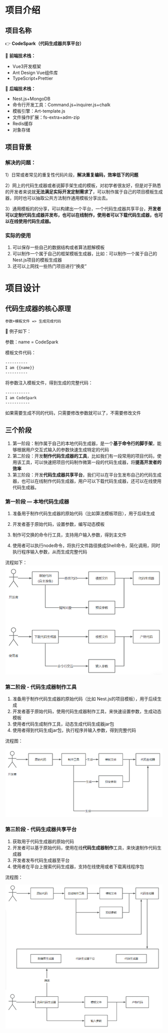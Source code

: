 # 项目介绍

## 项目名称

:point_right:  **CodeSpark（代码生成器共享平台）**

:leaves: **前端技术栈：**

- Vue3开发框架
- Ant Design Vue组件库
- TypeScript+Prettier

:seedling: **后端技术栈：**

- Nest.js+MongoDB
- 命令行开发工具：Command.js+inquirer.js+chalk
- 模板引擎：Art-template.js
- 文件操作扩展：fs-extra+adm-zip
- Redis缓存
- 对象存储

## 项目背景

### 解决的问题：

1）日常或者常见的重复性代码片段，**解决重复编码，效率低下的问题**

2）网上的代码生成器或者说脚手架生成的模板，对初学者很友好，但是对于熟悉的开发者来说就**无法满足实际开发定制需求了**，可以制作属于自己的项目模板生成器，同时也可以抽取公共方法制作通用模板分享出去。

3）通用模板的的分享，可以构建出一个平台，一个代码生成器共享平台，**开发者可以定制代码生成器并发布，也可以在线制作，使用者可以下载代码生成器，也可以在线使用代码生成器。**



### 实际的使用

1. 可以保存一些自己的数据结构或者算法题解模板
2. 可以制作一个属于自己的框架模板生成器，比如：可以制作一个属于自己的Nest.js项目的模板生成器
3. 还可以上网找一些热门项目进行“换皮”



# 项目设计

## 代码生成器的核心原理

`参数+模板文件 => 生成完成代码`

:watermelon: 例子如下：

参数：name = CodeSpark

模板文件代码：

```
----------
I am {{name}}
----------
```

将参数注入模板文件，得到生成的完整代码：

```
-----------
I am CodeSpark
-----------
```

如果需要生成不同的代码，只需要修改参数就可以了，不需要修改文件

## 三个阶段

1. 第一阶段：制作属于自己的本地代码生成器，是一个**基于命令行的脚手架**，能够根据用户交互式输入的参数快速生成特定的代码
2. 第二阶段：开发**制作代码生成器的工具**，比如我们有一段常用的项目代码，使用该工具，可以快速把项目代码制作微第一段的代码生成器，将**提高开发者的效率**
3. 第三阶段：开发**代码生成器共享平台**，我们可以在平台生发布自己的代码生成器，也可以在线制作代码生成器，用户可以下载代码生成器，还可以在线使用代码生成器。

### 第一阶段 — 本地代码生成器

1. 准备用于制作代码生成器的原始代码（比如算法模板项目），用于后续生成

2. 开发者基于原始代码，设置参数，编写动态模板

3. 制作可交换的命令行工具，支持用户输入参数，得到主文件

4. 使用者可以执行node命令，将执行文件路径换成Shell命令，简化调用，同时执行程序输入参数，从而生成完整代码

   

流程如下：
![输入图片说明](imgs/Snipaste_2024-03-16_15-51-05.png)

### 第二阶段 - 代码生成器制作工具

1. 准备用于制作代码生成器的原始代码（比如 Nest.js的项目模板），用于后续生成
2. 开发者基于原始代码，使用代码生成器制作工具，来快速设置参数，生成动态模板
3. 使用者代码生成制作工具，动态生成代码生成器jar包
4. 使用者得到代码生成jar包，执行程序并输入参数，得到完整代码



流程图：

![输入图片说明](imgs/Snipaste_2024-03-16_16-06-41.png)

### 第三阶段 - 代码生成器共享平台

1. 获取用于代码生成器的原始代码
2. 开发者可以基于原始代码，使用在线**代码生成器制作**工具，来快速制作代码生成器
3. 开发者发布代码生成器至平台
4. 使用者在平台上搜索代码生成器，支持在线使用或者下载离线程序包



流程图：

![输入图片说明](imgs/Snipaste_2024-03-16_16-12-00.png)